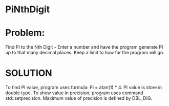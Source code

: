 # PiNthDigit
# Problem:
Find PI to the Nth Digit - Enter a number and have the program generate PI up to that many decimal places. Keep a limit to how far the program will go.

# SOLUTION
To find PI value, program uses formula: PI = atan(1) * 4. PI value is store in double type. To show value in precision, program uses command std::setprecision. Maximum value of precision is defined by DBL_DIG.
